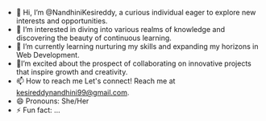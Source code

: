 - 👋 Hi, I’m @NandhiniKesireddy, a curious individual eager to explore new interests and opportunities.
- 👀 I’m interested in diving into various realms of knowledge and discovering the beauty of continuous learning.
- 🌱 I’m currently learning nurturing my skills and expanding my horizons in Web Development.
- 💞️I’m excited about the prospect of collaborating on innovative projects that inspire growth and creativity.
- 📫 How to reach me Let's connect! Reach me at kesireddynandhini99@gmail.com.
- 😄 Pronouns: She/Her
- ⚡ Fun fact: ...

<!---
NandhiniKesireddy/NandhiniKesireddy is a ✨ special ✨ repository because its `README.md` (this file) appears on your GitHub profile.
You can click the Preview link to take a look at your changes.
--->
